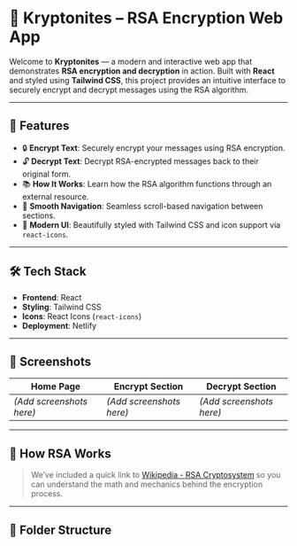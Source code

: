 # 🔐 Kryptonites – RSA Encryption Web App

Welcome to **Kryptonites** — a modern and interactive web app that demonstrates **RSA encryption and decryption** in action. Built with **React** and styled using **Tailwind CSS**, this project provides an intuitive interface to securely encrypt and decrypt messages using the RSA algorithm.

---

## 🚀 Features

- 🔒 **Encrypt Text**: Securely encrypt your messages using RSA encryption.
- 🔓 **Decrypt Text**: Decrypt RSA-encrypted messages back to their original form.
- 📚 **How It Works**: Learn how the RSA algorithm functions through an external resource.
- 📱 **Smooth Navigation**: Seamless scroll-based navigation between sections.
- 🎨 **Modern UI**: Beautifully styled with Tailwind CSS and icon support via `react-icons`.

---

## 🛠️ Tech Stack

- **Frontend**: React
- **Styling**: Tailwind CSS
- **Icons**: React Icons (`react-icons`)
- **Deployment**: Netlify

---

## 📸 Screenshots

| Home Page | Encrypt Section | Decrypt Section |
|-----------|------------------|------------------|
| *(Add screenshots here)* | *(Add screenshots here)* | *(Add screenshots here)* |

---

## 🧠 How RSA Works

> We’ve included a quick link to [Wikipedia - RSA Cryptosystem](https://en.wikipedia.org/wiki/RSA_cryptosystem) so you can understand the math and mechanics behind the encryption process.

---

## 📂 Folder Structure


